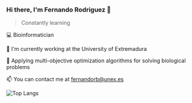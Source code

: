 ### Hi there, I'm Fernando Rodriguez 👋

> Constantly learning

💻 Bioinformatician

🔭 I'm currently working at the University of Extremadura

🔧 Applying multi-objective optimization algorithms for solving biological problems

📫 You can contact me at fernandorb@unex.es


<!--
**frodbej/frodbej** is a ✨ _special_ ✨ repository because its `README.md` (this file) appears on your GitHub profile.

Here are some ideas to get you started:

- 🔭 I’m currently working on ...
- 🌱 I’m currently learning ...
- 👯 I’m looking to collaborate on ...
- 🤔 I’m looking for help with ...
- 💬 Ask me about ...
- 📫 How to reach me: ...
- 😄 Pronouns: ...
- ⚡ Fun fact: ...
-->

![Top Langs](https://github-readme-stats.vercel.app/api/top-langs/?username=frodbej&layout=compact)
